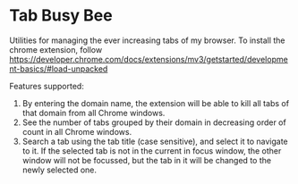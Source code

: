 # Tab Busy Bee
Utilities for managing the ever increasing tabs of my browser.
To install the chrome extension, follow https://developer.chrome.com/docs/extensions/mv3/getstarted/development-basics/#load-unpacked

Features supported:
1. By entering the domain name, the extension will be able to kill all tabs of that domain from all Chrome windows.
2. See the number of tabs grouped by their domain in decreasing order of count in all Chrome windows.
3. Search a tab using the tab title (case sensitive), and select it to navigate to it. If the selected tab is not in the current in focus window, the other window will not be focussed, but the tab in it will be changed to the newly selected one. 

